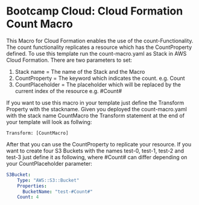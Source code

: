 # Bootcamp Cloud: Cloud Formation Count Macro
This Macro for Cloud Formation enables the use of the count-Functionality. The count functionality replicates a resource which has the CountProperty defined.
To use this template run the count-macro.yaml as Stack in AWS Cloud Formation.
There are two parameters to set:
1. Stack name = The name of the Stack and the Macro
2. CountProperty = The keyword which indicates the count. e.g. Count
3. CountPlaceholder = The placeholder which will be replaced by the current index of the resource e.g. #Count#

If you want to use this macro in your template just define the Transform Property with the stackname. Given you deployed the count-macro.yaml with the stack name CountMacro the Transform statement at the end of your template will look as follwing:
```
Transform: [CountMacro]
```
After that you can use the CountProperty to replicate your resource.
If you want to create four S3 Buckets with the names test-0, test-1, test-2 and test-3 just define it as following, where #Count# can differ depending on your CountPlaceholder parameter:

```yaml
S3Bucket:
    Type: "AWS::S3::Bucket"
    Properties:
      BucketName: "test-#Count#"
    Count: 4
```